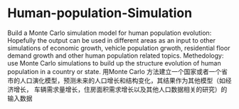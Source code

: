 # Human-population-Simulation
Build a Monte Carlo simulation model for human population evolution:
Hopefully the output can be used in different areas as an input to other simulations of economic growth, 
vehicle population grwoth, residential floor demand growth and other human population related topics.
Methedology: use Monte Carlo simulations to build up the structure evolution of human population in 
a country or state.
用Monte Carlo 方法建立一个国家或者一个省市的人口演化模型，预测未来的人口增长和结构变化，其结果作为其他模型（如经济增长，
车辆需求量增长，住房面积需求增长以及其他人口数据相关的研究）的输入数据
